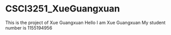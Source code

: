 # CSCI3251_XueGuangxuan
This is the project of Xue Guangxuan
Hello I am Xue Guangxuan
My student number is 1155194956
